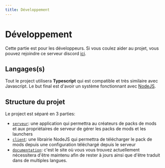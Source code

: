 ```yaml
---
title: Développement
---
```


# Développement

Cette partie est pour les développeurs. Si vous coulez aider au projet, vous pouvez rejoindre ce serveur discord [ici](https://discord.gg/dS2Wxyr).

## Langages(s)

Tout le project utilisera **Typescript** qui est compatible et très similaire avec Javascript. Le but final est d'avoir un système fonctionnant avec [NodeJS](https://nodejs.org).

## Structure du projet

Le project est séparé en 3 parties:

* [`serveur`](./server): une application qui permettra au créateurs de packs de mods et aux propriétaires de serveur de gérer les packs de mods et les launchers
* [`client`](./client): une librairie NodeJS qui permettra de télécharger le pack de mods depuis une configuration téléchargé depuis le serveur
* [`documentation`](./documentation): c'est le site où vous vous trouvez actuellement nécessitera d'être maintenu afin de rester à jours ainsi que d'être traduit dans de multiples langues.